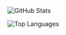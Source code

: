 
![GitHub Stats](https://github-readme-stats.vercel.app/api?username=yourusername&show_icons=true&theme=radical)

![Top Languages](https://github-readme-stats.vercel.app/api/top-langs/?username=yourusername&layout=compact&theme=radical)

